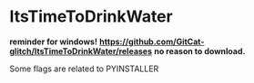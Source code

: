 # ItsTimeToDrinkWater

**reminder for windows!**
**https://github.com/GitCat-glitch/ItsTimeToDrinkWater/releases**
**no reason to download.**

Some flags are related to PYINSTALLER
